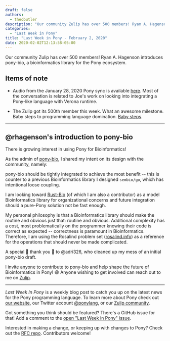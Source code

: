 ```yaml
---
draft: false
authors:
  - theobutler
description: "Our community Zulip has over 500 members! Ryan A. Hagenson introduces pony-bio, a bioinformatics library for the Pony ecosystem."
categories:
  - "Last Week in Pony"
title: "Last Week in Pony - February 2, 2020"
date: 2020-02-02T12:13:58-05:00
---
```


Our community Zulip has over 500 members! Ryan A. Hagenson introduces pony-bio, a bioinformatics library for the Pony ecosystem.
<!-- more -->

## Items of note

- Audio from the January 28, 2020 Pony sync is available [here](https://vimeo.com/915535998). Most of the conversation is related to Joe's work on looking into integrating a Pony-like language with Verona runtime.

- The Zulip got its 500th member this week. What an awesome milestone. Baby steps to programming language domination. [Baby steps](https://www.youtube.com/watch?v=ncFCdCjBqcE).

---

## @rhagenson's introduction to pony-bio

There is growing interest in using Pony for Bioinformatics!

As the admin of [pony-bio](https://github.com/pony-bio/pony-bio), I shared my intent on its design with the community, namely:

pony-bio should be tightly integrated to achieve the most benefit -- this is counter to a previous Bioinformatics library I designed `sembio/go`, which has intentional loose coupling.

I am looking toward [Rust-Bio](http://github.com/rust-bio/) (of which I am also a contributor) as a model Bioinformatics library for organizational concerns and future integration should a pure-Pony solution not be fast enough.

My personal philosophy is that a Bioinformatics library should make the routine and obvious just that: routine and obvious. Additional complexity has a cost, most problematically on the programmer knowing their code is correct as expected -- correctness is paramount in Bioinformatics. Therefore, I am using the Rosalind problem set ([rosalind.info](http://rosalind.info)) as a reference for the operations that should never be made complicated.

A special :tada: thank you :tada: to @adri326, who cleaned up my mess of an initial pony-bio draft.

I invite anyone to contribute to pony-bio and help shape the future of Bioinformatics in Pony! :smiley: Anyone wishing to get involved can reach out to me on [Zulip](https://ponylang.zulipchat.com).

---

_Last Week In Pony_ is a weekly blog post to catch you up on the latest news for the Pony programming language. To learn more about Pony check out [our website](https://ponylang.io), our Twitter account [@ponylang](https://twitter.com/ponylang), or our [Zulip community](https://ponylang.zulipchat.com).

Got something you think should be featured? There's a GitHub issue for that! Add a comment to the [open "Last Week in Pony" issue](https://github.com/ponylang/ponylang.github.io/issues?q=is%3Aissue+is%3Aopen+label%3Alast-week-in-pony).

Interested in making a change, or keeping up with changes to Pony? Check out the [RFC repo](https://github.com/ponylang/rfcs). Contributors welcome!
